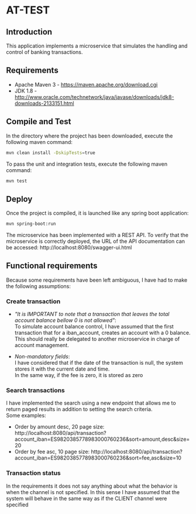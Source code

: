 # AT-TEST

## Introduction

This application implements a microservice that simulates the handling and control of banking transactions.




## Requirements

- Apache Maven 3 - https://maven.apache.org/download.cgi
- JDK 1.8 - http://www.oracle.com/technetwork/java/javase/downloads/jdk8-downloads-2133151.html


## Compile and Test

In the directory where the project has been downloaded, execute the following maven command:
```sh
mvn clean install -DskipTests=true
```

To pass the unit and integration tests, execute the following maven command:
```sh
mvn test
```

## Deploy
Once the project is compiled, it is launched like any spring boot application:
```sh
mvn spring-boot:run
```
The microservice has been implemented with a REST API.
To verify that the microservice is correctly deployed, the URL of the API documentation can be accessed:
http://localhost:8080/swagger-ui.html

## Functional requirements

Because some requirements have been left ambiguous, I have had to make the following assumptions:
### Create transaction

- *"It is IMPORTANT to note that a transaction that leaves the total account balance bellow 0 is not allowed"*:  
To simulate account balance control, I have assumed that the first transaction that for a iban_account, creates an account with a 0 balance.  
This should really be delegated to another microservice in charge of account management.

- *Non-mandatory fields*:   
I have considered that if the date of the transaction is null, the system stores it with the current date and time.  
In the same way, if the fee is zero, it is stored as zero

### Search transactions
I have implemented the search using a new endpoint that allows me to return paged results in addition to setting the search criteria.  
Some examples:
- Order by amount desc, 20 page size: http://localhost:8080/api/transaction?account_iban=ES9820385778983000760236&sort=amount,desc&size=20
- Order by fee asc, 10 page size: http://localhost:8080/api/transaction?account_iban=ES9820385778983000760236&sort=fee,asc&size=10

### Transaction status
In the requirements it does not say anything about what the behavior is when the channel is not specified.
In this sense I have assumed that the system will behave in the same way as if the CLIENT channel were specified
